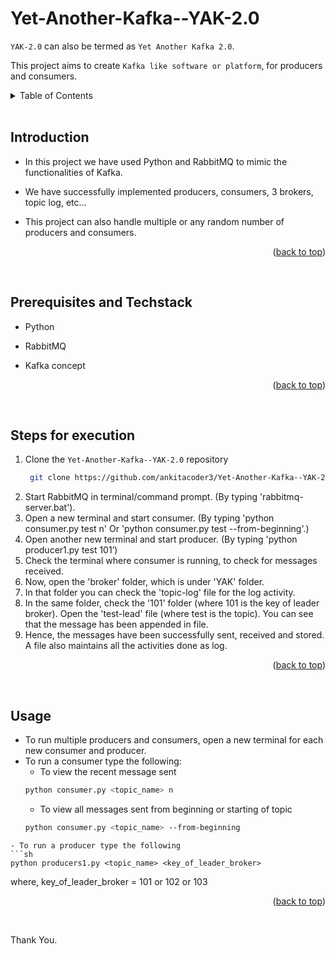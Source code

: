<a name="readme-top"></a>

# Yet-Another-Kafka--YAK-2.0
```YAK-2.0``` can also be termed as ```Yet Another Kafka 2.0```. 

This project aims to create ```Kafka like software or platform```, for producers and consumers.


<details>
  <summary color= blue >Table of Contents</summary>
<li>Introduction</li>
<li> Prerequisites and Techstack</li>
<li> Steps for execution</li>
<li> Usage</li>
</details>
</br>


## Introduction
- In this project we have used Python and RabbitMQ to mimic the functionalities of Kafka. 
- We have successfully implemented producers, consumers, 3 brokers, topic log, etc... 
- This project can also handle multiple or any random number of producers and consumers.
 
  <p align="right">(<a href="#readme-top">back to top</a>)</p>
  </br>

## Prerequisites and Techstack
- Python
- RabbitMQ
- Kafka concept

  <p align="right">(<a href="#readme-top">back to top</a>)</p>
  </br>

## Steps for execution
1. Clone the ```Yet-Another-Kafka--YAK-2.0``` repository
   ```sh
    git clone https://github.com/ankitacoder3/Yet-Another-Kafka--YAK-2.0.git
   ```
3. Start RabbitMQ in terminal/command prompt. (By typing 'rabbitmq-server.bat'). 
4. Open a new terminal and start consumer. (By typing 'python consumer.py test n' Or 'python consumer.py test --from-beginning'.) 
5. Open another new terminal and start producer. (By typing 'python producer1.py test 101’) 
6. Check the terminal where consumer is running, to check for messages received. 
7. Now, open the 'broker' folder, which is under 'YAK' folder. 
8. In that folder you can check the 'topic-log' file for the log activity. 
9. In the same folder, check the '101' folder (where 101 is the key of leader broker). Open the 'test-lead' file (where test is the topic). You can see that the message has been appended in file.
10. Hence, the messages have been successfully sent, received and stored. A file also maintains all the activities done as log. 

<p align="right">(<a href="#readme-top">back to top</a>)</p>
  </br>

## Usage
- To run multiple producers and consumers, open a new terminal for each new consumer and producer. 
- To run a consumer type the following:
  -  To view the recent message sent
  ```sh
  python consumer.py <topic_name> n
  ```
  - To view all messages sent from beginning or starting of topic
  ```sh
  python consumer.py <topic_name> --from-beginning
```
- To run a producer type the following
```sh
python producers1.py <topic_name> <key_of_leader_broker>
```
where, key_of_leader_broker = 101 or 102 or 103

  <p align="right">(<a href="#readme-top">back to top</a>)</p>
  </br>


Thank You.
 
   
